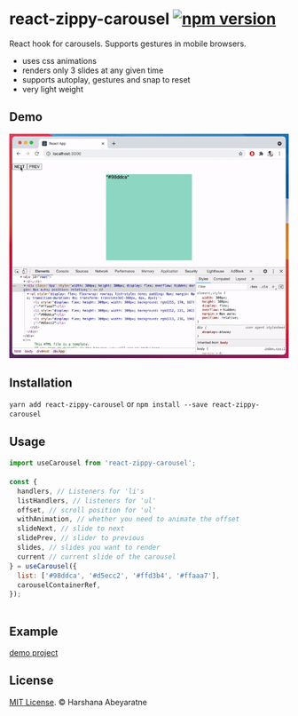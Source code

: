 # react-zippy-carousel [![npm version](https://badge.fury.io/js/react-zippy-carousel.svg)](https://badge.fury.io/js/react-zippy-carousel)

React hook for carousels. Supports gestures in mobile browsers.
- uses css animations
- renders only 3 slides at any given time
- supports autoplay, gestures and snap to reset
- very light weight

## Demo
![alt text](https://raw.githubusercontent.com/harshq/react-zippy-carousel-example/master/example.gif "example")

## Installation

```yarn add react-zippy-carousel```
or
```npm install --save react-zippy-carousel```


## Usage

```js
import useCarousel from 'react-zippy-carousel';

const {
  handlers, // Listeners for 'li's
  listHandlers, // listeners for 'ul'
  offset, // scroll position for 'ul'
  withAnimation, // whether you need to animate the offset
  slideNext, // slide to next
  slidePrev, // slider to previous
  slides, // slides you want to render
  current // current slide of the carousel  
} = useCarousel({
  list: ['#98ddca', '#d5ecc2', '#ffd3b4', '#ffaaa7'],
  carouselContainerRef,
});
          
```

## Example 

[demo project](https://github.com/harshq/react-zippy-carousel-example/blob/master/src/App.js)

## License

[MIT License](http://opensource.org/licenses/mit-license.html). © Harshana Abeyaratne

